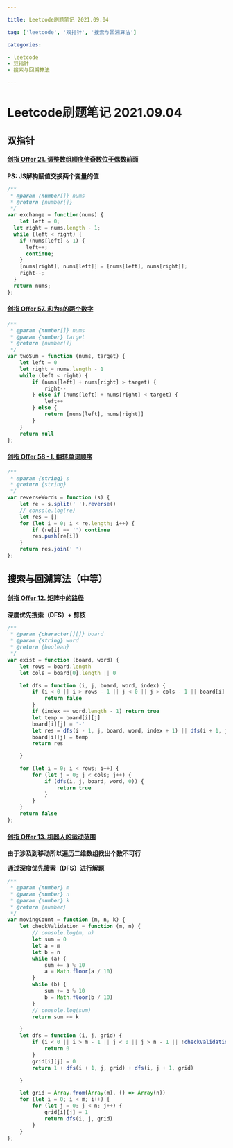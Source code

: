 ```yaml
---

title: Leetcode刷题笔记 2021.09.04

tag: ['leetcode', '双指针', '搜索与回溯算法']

categories: 

- leetcode
- 双指针
- 搜索与回溯算法

---
```

# Leetcode刷题笔记 2021.09.04

## 双指针

#### [剑指 Offer 21. 调整数组顺序使奇数位于偶数前面](https://leetcode-cn.com/problems/diao-zheng-shu-zu-shun-xu-shi-qi-shu-wei-yu-ou-shu-qian-mian-lcof/)

**PS: JS解构赋值交换两个变量的值**

```js
/**
 * @param {number[]} nums
 * @return {number[]}
 */
var exchange = function(nums) {
    let left = 0;
  let right = nums.length - 1;
  while (left < right) {
    if (nums[left] & 1) {
      left++;
      continue;
    }
    [nums[right], nums[left]] = [nums[left], nums[right]];
    right--;
  }
  return nums;
};
```

#### [剑指 Offer 57. 和为s的两个数字](https://leetcode-cn.com/problems/he-wei-sde-liang-ge-shu-zi-lcof/)

```js
/**
 * @param {number[]} nums
 * @param {number} target
 * @return {number[]}
 */
var twoSum = function (nums, target) {
    let left = 0
    let right = nums.length - 1
    while (left < right) {
        if (nums[left] + nums[right] > target) {
            right--
        } else if (nums[left] + nums[right] < target) {
            left++
        } else {
            return [nums[left], nums[right]]
        }
    }
    return null
};
```

#### [剑指 Offer 58 - I. 翻转单词顺序](https://leetcode-cn.com/problems/fan-zhuan-dan-ci-shun-xu-lcof/)

```js
/**
 * @param {string} s
 * @return {string}
 */
var reverseWords = function (s) {
    let re = s.split(' ').reverse()
    // console.log(re)
    let res = []
    for (let i = 0; i < re.length; i++) {
        if (re[i] == '') continue
        res.push(re[i])
    }
    return res.join(' ')
};
```

## 搜索与回溯算法（中等）

#### [剑指 Offer 12. 矩阵中的路径](https://leetcode-cn.com/problems/ju-zhen-zhong-de-lu-jing-lcof/)

**深度优先搜索（DFS）+ 剪枝**

```js
/**
 * @param {character[][]} board
 * @param {string} word
 * @return {boolean}
 */
var exist = function (board, word) {
    let rows = board.length
    let cols = board[0].length || 0

    let dfs = function (i, j, board, word, index) {
        if (i < 0 || i > rows - 1 || j < 0 || j > cols - 1 || board[i][j] !== word[index]) {
            return false
        }
        if (index == word.length - 1) return true
        let temp = board[i][j]
        board[i][j] = '-'
        let res = dfs(i - 1, j, board, word, index + 1) || dfs(i + 1, j, board, word, index + 1) || dfs(i, j - 1, board, word, index + 1) || dfs(i, j + 1, board, word, index + 1)
        board[i][j] = temp
        return res

    }

    for (let i = 0; i < rows; i++) {
        for (let j = 0; j < cols; j++) {
            if (dfs(i, j, board, word, 0)) {
                return true
            }
        }
    }
    return false
};
```

#### [剑指 Offer 13. 机器人的运动范围](https://leetcode-cn.com/problems/ji-qi-ren-de-yun-dong-fan-wei-lcof/)

**由于涉及到移动所以遍历二维数组找出个数不可行**

**通过深度优先搜索（DFS）进行解题**

```js
/**
 * @param {number} m
 * @param {number} n
 * @param {number} k
 * @return {number}
 */
var movingCount = function (m, n, k) {
    let checkValidation = function (m, n) {
        // console.log(m, n)
        let sum = 0
        let a = m
        let b = n
        while (a) {
            sum += a % 10
            a = Math.floor(a / 10)
        }
        while (b) {
            sum += b % 10
            b = Math.floor(b / 10)
        }
        // console.log(sum)
        return sum <= k

    }
    let dfs = function (i, j, grid) {
        if (i < 0 || i > m - 1 || j < 0 || j > n - 1 || !checkValidation(i, j) || grid[i][j] == 0) {
            return 0
        }
        grid[i][j] = 0
        return 1 + dfs(i + 1, j, grid) + dfs(i, j + 1, grid)

    }

    let grid = Array.from(Array(m), () => Array(n))
    for (let i = 0; i < m; i++) {
        for (let j = 0; j < n; j++) {
            grid[i][j] = 1
            return dfs(i, j, grid)
        }
    }
};
```

